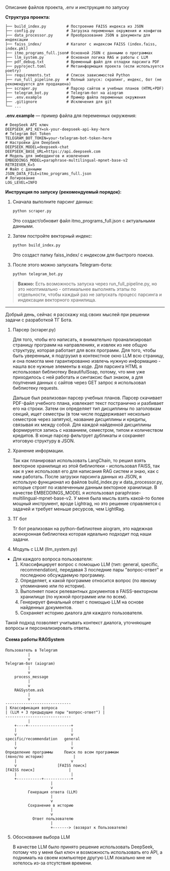 Описание файлов проекта, .env и инструкция по запуску

**Структура проекта:**

```
├── build_index.py         # Построение FAISS индекса из JSON
├── config.py              # Загрузка переменных окружения и конфигов
├── data_processor.py      # Преобразование JSON в документы для индексации
├── faiss_index/           # Каталог с индексом FAISS (index.faiss, index.pkl)
├── itmo_programs_full.json# Основной JSON с данными о программах
├── llm_system.py          # Основная логика RAG и работы с LLM
├── pdf_debug.txt          # Временный файл для отладки парсинга PDF
├── pyproject.toml         # Метаинформация проекта (если используется poetry)
├── requirements.txt       # Список зависимостей Python
├── run_full_pipeline.py   # Полный запуск: скрапинг, индекс, бот (не рекомендуется для продакшена)
├── scraper.py             # Парсер сайтов и учебных планов (HTML+PDF)
├── telegram_bot.py        # Telegram-бот на aiogram
├── .env.example           # Пример файла переменных окружения
├── .gitignore             # Исключения для git
└── ...
```

**.env.example** — пример файла для переменных окружения:

```
# DeepSeek API ключ
DEEPSEEK_API_KEY=sk-your-deepseek-api-key-here
# Telegram Bot Token
TELEGRAM_BOT_TOKEN=your-telegram-bot-token-here
# Настройки для DeepSeek
DEEPSEEK_MODEL=deepseek-chat
DEEPSEEK_BASE_URL=https://api.deepseek.com
# Модель для эмбеддингов и извлечения
EMBEDDINGS_MODEL=paraphrase-multilingual-mpnet-base-v2
RETRIEVER_K=5
# Файл с данными
JSON_DATA_FILE=itmo_programs_full.json
# Логирование
LOG_LEVEL=INFO
```

**Инструкция по запуску (рекомендуемый порядок):**

1. Сначала выполните парсинг данных:
    ```bash
    python scraper.py
    ```
    Это создаст/обновит файл itmo_programs_full.json с актуальными данными.

2. Затем постройте векторный индекс:
    ```bash
    python build_index.py
    ```
    Это создаст папку faiss_index/ с индексом для быстрого поиска.

3. После этого можно запускать Telegram-бота:
    ```bash
    python telegram_bot.py
    ```

> **Важно:**  Есть возможность запуска через run_full_pipeline.py, но это неоптимально - оптимальнее выполнять этапы по отдельности, чтобы каждый раз не запускать процесс парсинга и индексации векторного хранилища.

---
Добрый день, сейчас я расскажу ход своих мыслей при решении задачи с разработкой ТГ Бота.

1. Парсер (scraper.py)

    Для того, чтобы его написать, я внимательно проанализировал страницу программ на направлениях, и извлек из нее общую структуру, которая работает для всех программ. Для того, чтобы быть уверенным, я подгрузил в контекстное окно LLM всю страницу, и она помогла мне гарантированно извлечь нужную информацию - нашла все нужные элементы в коде. Для парсинга HTML я использовал библиотеку BeautifulSoap, потому, что мне уже приходилось с ней работать и синтаксис был знаком, а для поулчения данных с сайтов через GET запрос я использовал библиотеку requests.

    Дальше был реализован парсер учебных планов. Парсер скачивает PDF-файл учебного плана, извлекает текст постранично и разбивает его на строки. Затем он определяет тип дисциплины по заголовкам секций, ищет семестры (в том числе поддерживает несколько семестров через запятую), название дисциплины и кредиты, связывая их между собой. Для каждой найденной дисциплины формируется запись с названием, семестром, типом и количеством кредитов. В конце парсер фильтрует дубликаты и сохраняет итоговую структуру в JSON. 

2. Хранение информации. 

    Так как планировал использовать LangChain, то решил взять векторное хранилище из этой библиотеки - использовал FAISS, так как я уже использовл его для написания RAG систем и знаю, как с ним работать. После загрузки парсинга данных из JSON, я использую функционал из файлов build_index.py и data_processor.py, которые строят по извлеченным данным векторное хранилище. В качестве EMBEDDINGS_MODEL я использовал paraphrase-multilingual-mpnet-base-v2. У меня была мысль взять какой-то более мощный инструмент, вроде Lightrag, но это решение справляется с задачей и требует меньше ресурсов, чем LightRag.

3. ТГ бот

    Тг бот реализован на python-библиотеке aiogram, это надежная асинхронная библиотека которая идеально подходит под наши задачи.


4. Модуль с LLM (llm_system.py)

- Для каждого вопроса пользователя:
    1. Классифицирует вопрос с помощью LLM (тип: general, specific, recommendation), передавая 3 последние пары "вопрос-ответ" и последнюю обсуждаемую программу.
    2. Определяет, к какой программе относится вопрос (по явному упоминанию или по истории).
    3. Выполняет поиск релевантных документов в FAISS-векторном хранилище (по нужной программе или по всем).
    4. Генерирует финальный ответ с помощью LLM на основе найденных документов.
    5. Сохраняет историю диалога для каждого пользователя.

Такой подход позволяет учитывать контекст диалога, уточняющие вопросы и персонализировать ответы.

#### Схема работы RAGSystem

```
Пользователь в Telegram
          |
          v
Telegram-бот (aiogram)
          |
          v
    process_message
          |
          v
    RAGSystem.ask
          |
          v
-----------------------------
| Классификация вопроса                    |
| (LLM + 3 предыдущие пары "вопрос-ответ") |
-----------------------------
          |
    +----+-------------------+
    |                        |
    v                        v
specific/recommendation   general
    |                        |
    v                        v
Определение программы     Поиск по всем программам
(явно/по истории)             |
    |                        v
    v                  [FAISS поиск]
[FAISS поиск]               |
    |                        |
    +-----------+------------+
                    |
                    v
          Генерация ответа (LLM)
                    |
                    v
          Сохранение в историю
                    |
                    v
            Ответ пользователю
                    |
                    +-------> (возврат к Пользователю)
```

5. Обоснование выбора LLM

    В качестве LLM было принято решение использовать DeepSeek, потому что у меня был ключ и возможность использовать его API, а поднимать на своем компьютере другую LLM локально мне не хотелось из-за отсутствия времени.




